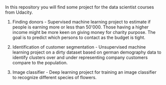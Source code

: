 In this repository you will find some project for the data scientist courses from Udacity.

1. Finding donors - Supervised machine learning project to estimate if people is earning more or less than 50'000. 
Those having a higher income might be more keen on giving money for charity purpose. 
The goal is to predict which persons to contact as the budget is tight.

2. Identification of customer segmentation - Unsupervised machine learning project on a dirty dataset based on german demography data to identify clusters over and under representing company customers compare to the population.

3. Image classifier - Deep learning project for training an image classifier to recognize different species of flowers.
